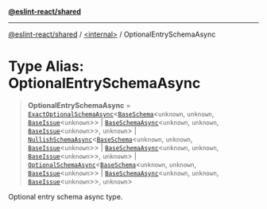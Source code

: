 [**@eslint-react/shared**](../../README.md)

***

[@eslint-react/shared](../../README.md) / [\<internal\>](../README.md) / OptionalEntrySchemaAsync

# Type Alias: OptionalEntrySchemaAsync

> **OptionalEntrySchemaAsync** = [`ExactOptionalSchemaAsync`](../interfaces/ExactOptionalSchemaAsync.md)\<[`BaseSchema`](../interfaces/BaseSchema.md)\<`unknown`, `unknown`, [`BaseIssue`](../interfaces/BaseIssue.md)\<`unknown`\>\> \| [`BaseSchemaAsync`](../interfaces/BaseSchemaAsync.md)\<`unknown`, `unknown`, [`BaseIssue`](../interfaces/BaseIssue.md)\<`unknown`\>\>, `unknown`\> \| [`NullishSchemaAsync`](../interfaces/NullishSchemaAsync.md)\<[`BaseSchema`](../interfaces/BaseSchema.md)\<`unknown`, `unknown`, [`BaseIssue`](../interfaces/BaseIssue.md)\<`unknown`\>\> \| [`BaseSchemaAsync`](../interfaces/BaseSchemaAsync.md)\<`unknown`, `unknown`, [`BaseIssue`](../interfaces/BaseIssue.md)\<`unknown`\>\>, `unknown`\> \| [`OptionalSchemaAsync`](../interfaces/OptionalSchemaAsync.md)\<[`BaseSchema`](../interfaces/BaseSchema.md)\<`unknown`, `unknown`, [`BaseIssue`](../interfaces/BaseIssue.md)\<`unknown`\>\> \| [`BaseSchemaAsync`](../interfaces/BaseSchemaAsync.md)\<`unknown`, `unknown`, [`BaseIssue`](../interfaces/BaseIssue.md)\<`unknown`\>\>, `unknown`\>

Optional entry schema async type.
